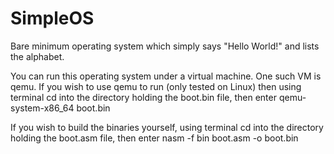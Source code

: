 # SimpleOS
Bare minimum operating system which simply says "Hello World!" and lists the alphabet.

You can run this operating system under a virtual machine. One such VM is qemu. If you wish to use qemu to run (only tested on Linux) then using terminal cd into the directory holding the boot.bin file, then enter qemu-system-x86_64 boot.bin

If you wish to build the binaries yourself, using terminal cd into the directory holding the boot.asm file, then enter nasm -f bin boot.asm -o boot.bin
